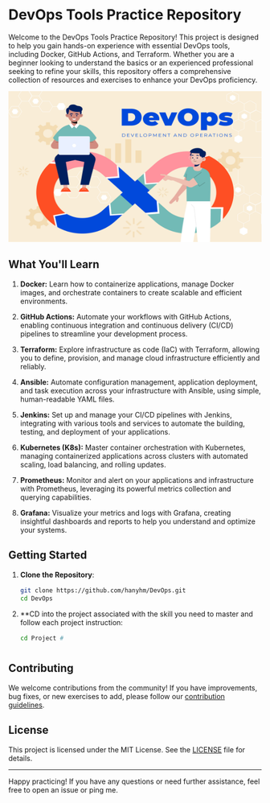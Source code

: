 # DevOps Tools Practice Repository

Welcome to the DevOps Tools Practice Repository! 
This project is designed to help you gain hands-on experience with essential DevOps tools, including Docker, GitHub Actions, and Terraform. Whether you are a beginner looking to understand the basics or an experienced professional seeking to refine your skills, this repository offers a comprehensive collection of resources and exercises to enhance your DevOps proficiency.

<img src="./devops.jpg" alt="Project Diagram" width="700" height="300">

## What You'll Learn


1. **Docker:** Learn how to containerize applications, manage Docker images, and orchestrate containers to create scalable and efficient environments.

2. **GitHub Actions:** Automate your workflows with GitHub Actions, enabling continuous integration and continuous delivery (CI/CD) pipelines to streamline your development process.

3. **Terraform:** Explore infrastructure as code (IaC) with Terraform, allowing you to define, provision, and manage cloud infrastructure efficiently and reliably.

4. **Ansible:** Automate configuration management, application deployment, and task execution across your infrastructure with Ansible, using simple, human-readable YAML files.

5. **Jenkins:** Set up and manage your CI/CD pipelines with Jenkins, integrating with various tools and services to automate the building, testing, and deployment of your applications.

6. **Kubernetes (K8s):** Master container orchestration with Kubernetes, managing containerized applications across clusters with automated scaling, load balancing, and rolling updates.

7. **Prometheus:** Monitor and alert on your applications and infrastructure with Prometheus, leveraging its powerful metrics collection and querying capabilities.

8. **Grafana:** Visualize your metrics and logs with Grafana, creating insightful dashboards and reports to help you understand and optimize your systems.


## Getting Started

1. **Clone the Repository**:
   ```sh
   git clone https://github.com/hanyhm/DevOps.git
   cd DevOps
   ```

2. **CD into the project associated with the skill you need to master and follow each project instruction:
   ```sh
   cd Project #
   ```
#
#

## Contributing

We welcome contributions from the community! If you have improvements, bug fixes, or new exercises to add, please follow our [contribution guidelines](CONTRIBUTING.md).

## License

This project is licensed under the MIT License. See the [LICENSE](LICENSE) file for details.

---

Happy practicing! If you have any questions or need further assistance, feel free to open an issue or ping me.